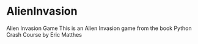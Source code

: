 # AlienInvasion
Alien Invasion Game
This is an Alien Invasion game from the book Python Crash Course by Eric Matthes
